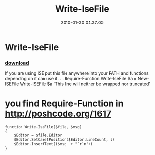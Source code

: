 ﻿---
pid:            1619
poster:         Bernd Kriszio
title:          Write-IseFile
date:           2010-01-30 04:37:05
format:         posh
parent:         0
parent:         0

---

# Write-IseFile

### [download](1619.ps1)

If you are using ISE put this file anywhere into your PATH and functions depending on it can use it.
 .  . Require-Function Write-IseFile
$a = New-ISEFile
Write-ISEFile $a 'This line will neither be wrapped nor truncated'
# you find Require-Function in  http://poshcode.org/1617  

```posh
function Write-IseFile($file, $msg)
{
    $Editor = $file.Editor
    $Editor.SetCaretPosition($Editor.LineCount, 1)
    $Editor.InsertText(($msg  + "`r`n"))
}

```
